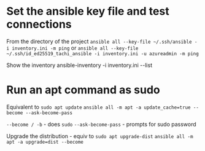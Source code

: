 # Set the ansible key file and test connections

From the directory of the project
`ansible all --key-file ~/.ssh/ansible -i inventory.ini -m ping`
or
`ansible all --key-file ~/.ssh/id_ed25519_tachi_ansible -i inventory.ini -u azureadmin -m ping`

Show the inventory
ansible-inventory -i inventory.ini --list


# Run an apt command as sudo

Equivalent to `sudo apt update`
`ansible all -m apt -a update_cache=true --become --ask-become-pass`

`--become / -b` - does `sudo`
`--ask-become-pass` - prompts for sudo password

Upgrade the distribution - equiv to `sudo apt upgrade-dist`
`ansible all -m apt -a upgrade=dist --become`